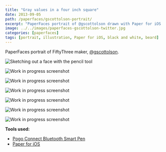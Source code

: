```yaml
---
title: "Gray values in a four inch square"
date: 2013-09-05
path: /paperfaces/gscottolson-portrait/
excerpt: "PaperFaces portrait of @gscottolson drawn with Paper for iOS on an iPad."
image: ../../images/paperfaces-gscottolson-twitter.jpg
categories: [paperfaces]
tags: [portrait, illustration, Paper for iOS, black and white, beard]
---
```


PaperFaces portrait of FiftyThree maker, [@gscottolson](https://twitter.com/gscottolson).

![Sketching out a face with the pencil tool](../../images/paperfaces-gscottolson-process-1-lg.jpg)

![Work in progress screenshot](../../images/paperfaces-gscottolson-process-2-lg.jpg)

![Work in progress screenshot](../../images/paperfaces-gscottolson-process-3-lg.jpg)

![Work in progress screenshot](../../images/paperfaces-gscottolson-process-4-lg.jpg)

![Work in progress screenshot](../../images/paperfaces-gscottolson-process-5-lg.jpg)

![Work in progress screenshot](../../images/paperfaces-gscottolson-process-6-lg.jpg)

![Work in progress screenshot](../../images/paperfaces-gscottolson-process-7-lg.jpg)

**Tools used:**

- [Pogo Connect Bluetooth Smart Pen](https://www.amazon.com/gp/product/B009K448L4/ref=as_li_ss_tl?ie=UTF8&camp=1789&creative=390957&creativeASIN=B009K448L4&linkCode=as2&tag=mademist-20)
- [Paper for iOS](https://paper.bywetransfer.com/)
